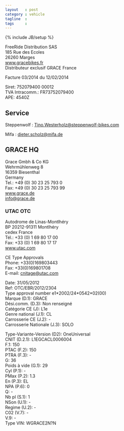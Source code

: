 ```yaml
---
layout   : post
category : vehicle
tagline  : 
tags     : 
---
```

{% include JB/setup %}

FreeRide Distribution SAS  
185 Rue des Ecoles  
26260 Marges  
www.gracebikes.fr  
Distributeur exclusif GRACE France

Facture 03/2014 du 12/02/2014

Siret: 752079400 00012  
TVA Intracomm.: FR73752079400  
APE: 4540Z

## Service

Steppenwolf
:   [Tino.Westerholz@steppenwolf-bikes.com](mailto:Tino.Westerholz@steppenwolf-bikes.com)

Mifa
:   [dieter.scholz@mifa.de](mailto:dieter.scholz@mifa.de)

## GRACE HQ

Grace Gmbh & Co KG  
Wehrmühlenweg 8  
16359 Biesenthal  
Germany  
Tel.: +49 (0) 30 23 25 793 0  
Fax: +49 (0) 30 23 25 793 99  
www.grace.de  
info@grace.de

### UTAC OTC

Autodrome de Linas-Montlhéry  
BP 20212-91311 Montlhéry  
cedex France  
Tél.: +33 (0) 1 69 80 17 00  
Fax: +33  (0) 1 69 80 17 17  
www.utac.com

CE Type Approvals  
Phone: +33(0)169803443  
Fax: +33(0)169801708  
E-mail: cnitage@utac.com  

Date: 31/05/2012  
Ref: OTC/EBR/2012/2304  
Type approval number e1\*2002/24\*0542*02(00)  
Marque (D.1): GRACE  
Dési.comm. (D.3): Non renseigné  
Catégorie CE (J): L1e  
Genre national (J.1): CL  
Carrosserie CE (J.2): -  
Carrosserie Nationale (J.3): SOLO  

Type-Variante-Version (D2): OneUniversal  
CNIT (D.2.1): L1EGCACL0006004  
F.1: 150  
PTAC (F.2): 150  
PTRA (F.3): -  
G: 36  
Poids à vide (G.1): 29  
Cyl (P.1): -  
PMax (P.2): 1.3  
En (P.3): EL  
NPA (P.6): 0  
Q: -  
Nb pl (S.1): 1  
NSon (U.1): -  
Regime (U.2): -  
C02 (V.7): -  
V.9: -  
Type VIN: WGRACE2N?N
